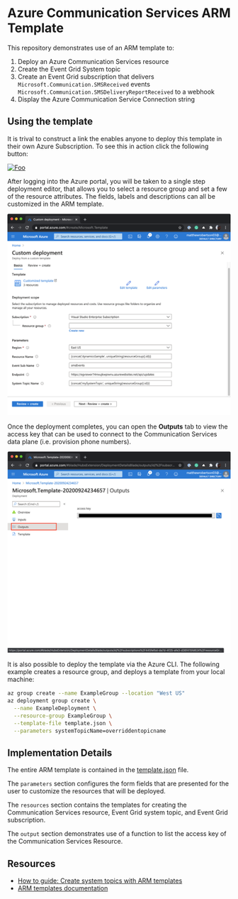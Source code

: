 # Azure Communication Services ARM Template

This repository demonstrates use of an ARM template to:

1. Deploy an Azure Communication Services resource
2. Create the Event Grid System topic
3. Create an Event Grid subscription that delivers `Microsoft.Communication.SMSReceived` events `Microsoft.Communication.SMSDeliveryReportReceived` to a webhook
4. Display the Azure Communication Service Connection string

## Using the template

It is trival to construct a link the enables anyone to deploy this template in their own Azure Subscription. To see this in action click the following button:

<a href="https://portal.azure.com/#create/Microsoft.Template/uri/https%3A%2F%2Fraw.githubusercontent.com%2Fmatthewrobertson%2Facs-arm-template%2Fmaster%2Ftemplate.json">![Foo](https://docs.microsoft.com/en-us/azure/media/template-deployments/deploy-to-azure.svg)</a>

After logging into the Azure portal, you will be taken to a single step deployment editor, that allows you to select a resource group and set a few of the resource attributes. The fields, labels and descriptions can all be customized in the ARM template.

<img src="./screenshots/deployment_editor.png" width="600">

Once the deployment completes, you can open the **Outputs** tab to view the access key that can be used to connect to the Communication Services data plane (i.e. provision phone numbers).

<img src="./screenshots/access_key.png" width="600">

It is also possible to deploy the template via the Azure CLI. The following example creates a resource group, and deploys a template from your local machine:

```bash
az group create --name ExampleGroup --location "West US"
az deployment group create \
  --name ExampleDeployment \
  --resource-group ExampleGroup \
  --template-file template.json \
  --parameters systemTopicName=overriddentopicname
```

## Implementation Details

The entire ARM template is contained in the [template.json](https://github.com/matthewrobertson/acs-arm-template/blob/master/template.json) file. 

The `parameters` section configures the form fields that are presented for the user to customize the resources that will be deployed.

The `resources` section contains the templates for creating the Communication Services resource, Event Grid system topic, and Event Grid subscription.

The `output` section demonstrates use of a function to list the access key of the Communication Services Resource.

## Resources

- [How to guide: Create system topics with ARM templates](https://docs.microsoft.com/en-us/azure/event-grid/create-view-manage-system-topics-arm)
- [ARM templates documentation](https://docs.microsoft.com/en-us/azure/azure-resource-manager/templates/overview)
